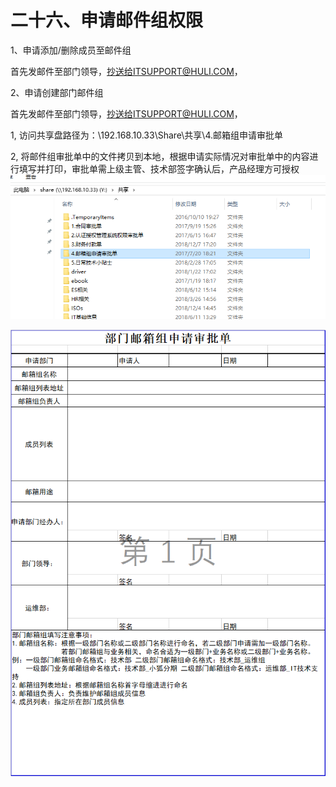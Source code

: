 # 二十六、申请邮件组权限

1、申请添加/删除成员至邮件组

首先发邮件至部门领导，抄送给ITSUPPORT@HULI.COM，

2、申请创建部门邮件组

首先发邮件至部门领导，抄送给ITSUPPORT@HULI.COM，



1, 访问共享盘路径为：\192.168.10.33\Share\共享\4.邮箱组申请审批单

2, 将邮件组审批单中的文件拷贝到本地，根据申请实际情况对审批单中的内容进行填写并打印，审批单需上级主管、技术部签字确认后，产品经理方可授权  
![](/assets/import117.png)



![](/assets/import119.png)

